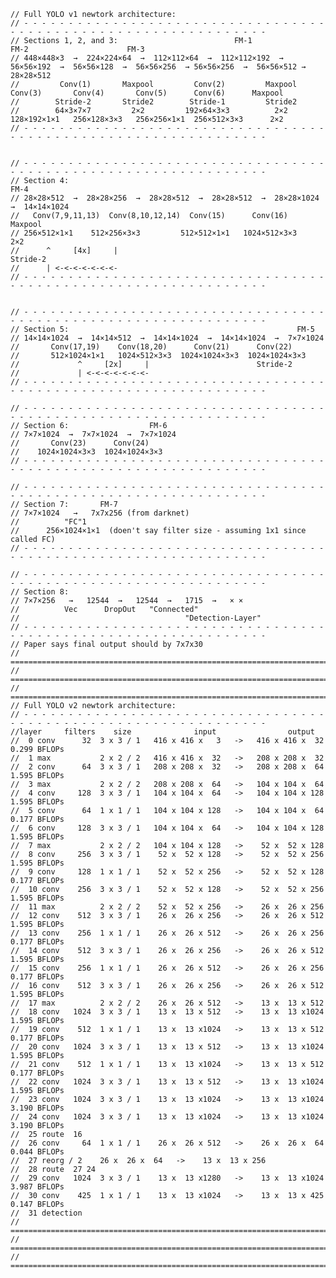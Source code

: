 	// Full YOLO v1 newtork architecture:
	// - - - - - - - - - - - - - - - - - - - - - - - - - - - - - - - - - - - - - - - - - - - - - - - - - - - - - - - - - - - - - - - 
	// Sections 1, 2, and 3:                          FM-1                                                    FM-2                      FM-3
	// 448×448×3  →  224×224×64  →  112×112×64  →  112×112×192  →  56×56×192  →  56×56×128  →  56×56×256  → 56×56×256  →  56×56×512 → 28×28×512 
	//         Conv(1)       Maxpool         Conv(2)         Maxpool        Conv(3)       Conv(4)       Conv(5)      Conv(6)      Maxpool
	//        Stride-2       Stride2        Stride-1         Stride2        
	//        64×3×7×7         2×2         192×64×3×3          2×2        128×192×1×1   256×128×3×3   256×256×1×1  256×512×3×3      2×2
	// - - - - - - - - - - - - - - - - - - - - - - - - - - - - - - - - - - - - - - - - - - - - - - - - - - - - - - - - - - - - - - - 
	

	// - - - - - - - - - - - - - - - - - - - - - - - - - - - - - - - - - - - - - - - - - - - - - - - - - - - - - - - - - - - - - - - 
	// Section 4:                                                                FM-4
	// 28×28×512  →  28×28×256  →  28×28×512  →  28×28×512  →  28×28×1024  →  14×14×1024
	//   Conv(7,9,11,13)  Conv(8,10,12,14)  Conv(15)      Conv(16)      Maxpool 
	// 256×512×1×1    512×256×3×3         512×512×1×1   1024×512×3×3      2×2 
	//      ^     [4x]     |                                           Stride-2                      
	//      | <-<-<-<-<-<-<-                   
	// - - - - - - - - - - - - - - - - - - - - - - - - - - - - - - - - - - - - - - - - - - - - - - - - - - - - - - - - - - - - - - - 


	// - - - - - - - - - - - - - - - - - - - - - - - - - - - - - - - - - - - - - - - - - - - - - - - - - - - - - - - - - - - - - - -
	// Section 5:                                                   FM-5
	// 14×14×1024  →  14×14×512  →  14×14×1024  →  14×14×1024  →  7×7×1024
	//       Conv(17,19)    Conv(18,20)      Conv(21)      Conv(22)       
	//       512×1024×1×1   1024×512×3×3  1024×1024×3×3  1024×1024×3×3    
	//             ^     [2x]     |                        Stride-2     
	//             | <-<-<-<-<-<-<-                   
	// - - - - - - - - - - - - - - - - - - - - - - - - - - - - - - - - - - - - - - - - - - - - - - - - - - - - - - - - - - - - - - - 

	// - - - - - - - - - - - - - - - - - - - - - - - - - - - - - - - - - - - - - - - - - - - - - - - - - - - - - - - - - - - - - - - 
	// Section 6:                  FM-6
	// 7×7×1024  →  7×7×1024  →  7×7×1024 
	//       Conv(23)      Conv(24)      
	//    1024×1024×3×3  1024×1024×3×3                   
	// - - - - - - - - - - - - - - - - - - - - - - - - - - - - - - - - - - - - - - - - - - - - - - - - - - - - - - - - - - - - - - - 

	// - - - - - - - - - - - - - - - - - - - - - - - - - - - - - - - - - - - - - - - - - - - - - - - - - - - - - - - - - - - - - - - 
	// Section 7:       FM-7
	// 7×7×1024   →   7x7x256 (from darknet) 
	//          "FC"1  
	//      256×1024×1×1  (doen't say filter size - assuming 1x1 since called FC)
	// - - - - - - - - - - - - - - - - - - - - - - - - - - - - - - - - - - - - - - - - - - - - - - - - - - - - - - - - - - - - - - - 

	// - - - - - - - - - - - - - - - - - - - - - - - - - - - - - - - - - - - - - - - - - - - - - - - - - - - - - - - - - - - - - - - 
	// Section 8:       
	// 7×7×256   →   12544  →   12544  →   1715  →   × ×
	//          Vec      DropOut   "Connected" 
	//                                     "Detection-Layer"
	// - - - - - - - - - - - - - - - - - - - - - - - - - - - - - - - - - - - - - - - - - - - - - - - - - - - - - - - - - - - - - - - 
	// Paper says final output should by 7x7x30
	// ==============================================================================================================================
	// ==============================================================================================================================
	// ==============================================================================================================================
	// Full YOLO v2 newtork architecture:
	// - - - - - - - - - - - - - - - - - - - - - - - - - - - - - - - - - - - - - - - - - - - - - - - - - - - - - - - - - - - - - - - 
	//layer     filters    size              input                output
	//	0 conv      32  3 x 3 / 1   416 x 416 x   3   ->   416 x 416 x  32  0.299 BFLOPs
	//	1 max           2 x 2 / 2   416 x 416 x  32   ->   208 x 208 x  32
	//	2 conv      64  3 x 3 / 1   208 x 208 x  32   ->   208 x 208 x  64  1.595 BFLOPs
	//	3 max           2 x 2 / 2   208 x 208 x  64   ->   104 x 104 x  64
	//	4 conv     128  3 x 3 / 1   104 x 104 x  64   ->   104 x 104 x 128  1.595 BFLOPs
	//	5 conv      64  1 x 1 / 1   104 x 104 x 128   ->   104 x 104 x  64  0.177 BFLOPs
	//	6 conv     128  3 x 3 / 1   104 x 104 x  64   ->   104 x 104 x 128  1.595 BFLOPs
	//	7 max           2 x 2 / 2   104 x 104 x 128   ->    52 x  52 x 128
	//	8 conv     256  3 x 3 / 1    52 x  52 x 128   ->    52 x  52 x 256  1.595 BFLOPs
	//	9 conv     128  1 x 1 / 1    52 x  52 x 256   ->    52 x  52 x 128  0.177 BFLOPs
	//	10 conv    256  3 x 3 / 1    52 x  52 x 128   ->    52 x  52 x 256  1.595 BFLOPs
	//	11 max          2 x 2 / 2    52 x  52 x 256   ->    26 x  26 x 256
	//	12 conv    512  3 x 3 / 1    26 x  26 x 256   ->    26 x  26 x 512  1.595 BFLOPs
	//	13 conv    256  1 x 1 / 1    26 x  26 x 512   ->    26 x  26 x 256  0.177 BFLOPs
	//	14 conv    512  3 x 3 / 1    26 x  26 x 256   ->    26 x  26 x 512  1.595 BFLOPs
	//	15 conv    256  1 x 1 / 1    26 x  26 x 512   ->    26 x  26 x 256  0.177 BFLOPs
	//	16 conv    512  3 x 3 / 1    26 x  26 x 256   ->    26 x  26 x 512  1.595 BFLOPs
	//	17 max          2 x 2 / 2    26 x  26 x 512   ->    13 x  13 x 512
	//	18 conv   1024  3 x 3 / 1    13 x  13 x 512   ->    13 x  13 x1024  1.595 BFLOPs
	//	19 conv    512  1 x 1 / 1    13 x  13 x1024   ->    13 x  13 x 512  0.177 BFLOPs
	//	20 conv   1024  3 x 3 / 1    13 x  13 x 512   ->    13 x  13 x1024  1.595 BFLOPs
	//	21 conv    512  1 x 1 / 1    13 x  13 x1024   ->    13 x  13 x 512  0.177 BFLOPs
	//	22 conv   1024  3 x 3 / 1    13 x  13 x 512   ->    13 x  13 x1024  1.595 BFLOPs
	//	23 conv   1024  3 x 3 / 1    13 x  13 x1024   ->    13 x  13 x1024  3.190 BFLOPs
	//	24 conv   1024  3 x 3 / 1    13 x  13 x1024   ->    13 x  13 x1024  3.190 BFLOPs
	//	25 route  16
	//	26 conv     64  1 x 1 / 1    26 x  26 x 512   ->    26 x  26 x  64  0.044 BFLOPs
	//	27 reorg / 2    26 x  26 x  64   ->    13 x  13 x 256
	//	28 route  27 24
	//	29 conv   1024  3 x 3 / 1    13 x  13 x1280   ->    13 x  13 x1024  3.987 BFLOPs
	//	30 conv    425  1 x 1 / 1    13 x  13 x1024   ->    13 x  13 x 425  0.147 BFLOPs
	//	31 detection
	// =============================================================================================================================
	// =============================================================================================================================
	// =============================================================================================================================
